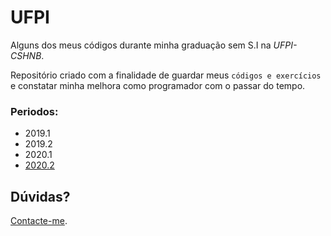 # UFPI

Alguns dos meus códigos durante minha graduação sem S.I na *UFPI-CSHNB*.

Repositório criado com a finalidade de guardar meus `códigos e exercícios` e constatar minha melhora como programador com o passar do tempo.

### Periodos:
* 2019.1
* 2019.2
* 2020.1
* [2020.2](https://github.com/Pepyn0/UFPI/2k20.1)

## Dúvidas?
[Contacte-me](mailto:brpepy@gmail.com).
